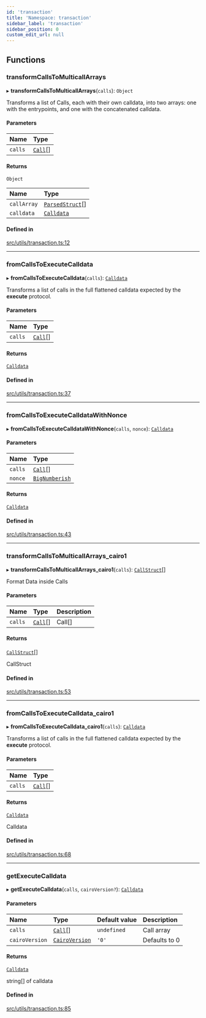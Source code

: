 ```yaml
---
id: 'transaction'
title: 'Namespace: transaction'
sidebar_label: 'transaction'
sidebar_position: 0
custom_edit_url: null
---
```


## Functions

### transformCallsToMulticallArrays

▸ **transformCallsToMulticallArrays**(`calls`): `Object`

Transforms a list of Calls, each with their own calldata, into
two arrays: one with the entrypoints, and one with the concatenated calldata.

#### Parameters

| Name    | Type                           |
| :------ | :----------------------------- |
| `calls` | [`Call`](../modules.md#call)[] |

#### Returns

`Object`

| Name        | Type                                           |
| :---------- | :--------------------------------------------- |
| `callArray` | [`ParsedStruct`](../modules.md#parsedstruct)[] |
| `calldata`  | [`Calldata`](../modules.md#calldata)           |

#### Defined in

[src/utils/transaction.ts:12](https://github.com/0xs34n/starknet.js/blob/develop/src/utils/transaction.ts#L12)

---

### fromCallsToExecuteCalldata

▸ **fromCallsToExecuteCalldata**(`calls`): [`Calldata`](../modules.md#calldata)

Transforms a list of calls in the full flattened calldata expected
by the **execute** protocol.

#### Parameters

| Name    | Type                           |
| :------ | :----------------------------- |
| `calls` | [`Call`](../modules.md#call)[] |

#### Returns

[`Calldata`](../modules.md#calldata)

#### Defined in

[src/utils/transaction.ts:37](https://github.com/0xs34n/starknet.js/blob/develop/src/utils/transaction.ts#L37)

---

### fromCallsToExecuteCalldataWithNonce

▸ **fromCallsToExecuteCalldataWithNonce**(`calls`, `nonce`): [`Calldata`](../modules.md#calldata)

#### Parameters

| Name    | Type                                  |
| :------ | :------------------------------------ |
| `calls` | [`Call`](../modules.md#call)[]        |
| `nonce` | [`BigNumberish`](num.md#bignumberish) |

#### Returns

[`Calldata`](../modules.md#calldata)

#### Defined in

[src/utils/transaction.ts:43](https://github.com/0xs34n/starknet.js/blob/develop/src/utils/transaction.ts#L43)

---

### transformCallsToMulticallArrays_cairo1

▸ **transformCallsToMulticallArrays_cairo1**(`calls`): [`CallStruct`](../interfaces/CallStruct.md)[]

Format Data inside Calls

#### Parameters

| Name    | Type                           | Description |
| :------ | :----------------------------- | :---------- |
| `calls` | [`Call`](../modules.md#call)[] | Call[]      |

#### Returns

[`CallStruct`](../interfaces/CallStruct.md)[]

CallStruct

#### Defined in

[src/utils/transaction.ts:53](https://github.com/0xs34n/starknet.js/blob/develop/src/utils/transaction.ts#L53)

---

### fromCallsToExecuteCalldata_cairo1

▸ **fromCallsToExecuteCalldata_cairo1**(`calls`): [`Calldata`](../modules.md#calldata)

Transforms a list of calls in the full flattened calldata expected
by the **execute** protocol.

#### Parameters

| Name    | Type                           |
| :------ | :----------------------------- |
| `calls` | [`Call`](../modules.md#call)[] |

#### Returns

[`Calldata`](../modules.md#calldata)

Calldata

#### Defined in

[src/utils/transaction.ts:68](https://github.com/0xs34n/starknet.js/blob/develop/src/utils/transaction.ts#L68)

---

### getExecuteCalldata

▸ **getExecuteCalldata**(`calls`, `cairoVersion?`): [`Calldata`](../modules.md#calldata)

#### Parameters

| Name           | Type                                         | Default value | Description   |
| :------------- | :------------------------------------------- | :------------ | :------------ |
| `calls`        | [`Call`](../modules.md#call)[]               | `undefined`   | Call array    |
| `cairoVersion` | [`CairoVersion`](../modules.md#cairoversion) | `'0'`         | Defaults to 0 |

#### Returns

[`Calldata`](../modules.md#calldata)

string[] of calldata

#### Defined in

[src/utils/transaction.ts:85](https://github.com/0xs34n/starknet.js/blob/develop/src/utils/transaction.ts#L85)
